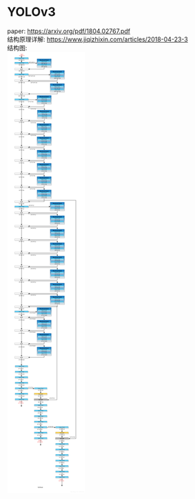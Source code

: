# YOLOv3
paper: https://arxiv.org/pdf/1804.02767.pdf <br>
结构原理详解: https://www.jiqizhixin.com/articles/2018-04-23-3 <br>
结构图: <br>
![YOLO](https://github.com/MA-JIE/pytorch-deep-learning/blob/master/%E7%9B%AE%E6%A0%87%E6%A3%80%E6%B5%8B/YOLO/img/yolov31.png) <br>
